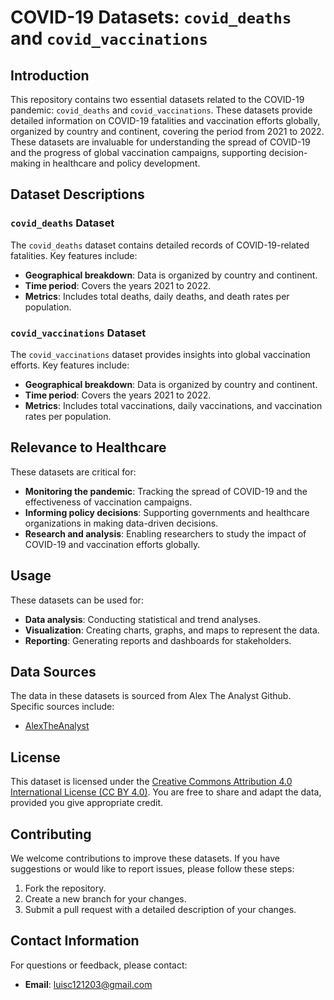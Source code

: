 # COVID-19 Datasets: `covid_deaths` and `covid_vaccinations`

## Introduction
This repository contains two essential datasets related to the COVID-19 pandemic: `covid_deaths` and `covid_vaccinations`. These datasets provide detailed information on COVID-19 fatalities and vaccination efforts globally, organized by country and continent, covering the period from 2021 to 2022. These datasets are invaluable for understanding the spread of COVID-19 and the progress of global vaccination campaigns, supporting decision-making in healthcare and policy development.

## Dataset Descriptions

### `covid_deaths` Dataset
The `covid_deaths` dataset contains detailed records of COVID-19-related fatalities. Key features include:
- **Geographical breakdown**: Data is organized by country and continent.
- **Time period**: Covers the years 2021 to 2022.
- **Metrics**: Includes total deaths, daily deaths, and death rates per population.

### `covid_vaccinations` Dataset
The `covid_vaccinations` dataset provides insights into global vaccination efforts. Key features include:
- **Geographical breakdown**: Data is organized by country and continent.
- **Time period**: Covers the years 2021 to 2022.
- **Metrics**: Includes total vaccinations, daily vaccinations, and vaccination rates per population.

## Relevance to Healthcare
These datasets are critical for:
- **Monitoring the pandemic**: Tracking the spread of COVID-19 and the effectiveness of vaccination campaigns.
- **Informing policy decisions**: Supporting governments and healthcare organizations in making data-driven decisions.
- **Research and analysis**: Enabling researchers to study the impact of COVID-19 and vaccination efforts globally.

## Usage
These datasets can be used for:
- **Data analysis**: Conducting statistical and trend analyses.
- **Visualization**: Creating charts, graphs, and maps to represent the data.
- **Reporting**: Generating reports and dashboards for stakeholders.

## Data Sources
The data in these datasets is sourced from Alex The Analyst Github. Specific sources include:
- [AlexTheAnalyst](https://github.com/AlexTheAnalyst/PortfolioProjects/tree/main)

## License
This dataset is licensed under the [Creative Commons Attribution 4.0 International License (CC BY 4.0)](https://creativecommons.org/licenses/by/4.0/). You are free to share and adapt the data, provided you give appropriate credit.

## Contributing
We welcome contributions to improve these datasets. If you have suggestions or would like to report issues, please follow these steps:
1. Fork the repository.
2. Create a new branch for your changes.
3. Submit a pull request with a detailed description of your changes.

## Contact Information
For questions or feedback, please contact:
- **Email**: luisc121203@gmail.com
